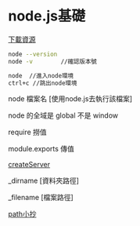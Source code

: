 <h1>node.js基礎</h1>

[下載資源](https://nodejs.org/zh-tw/download/)

```bash
node --version 
node -v        //確認版本號
```

```bash
node  //進入node環境
ctrl+c //跳出node環境
```


node 檔案名 [使用node.js去執行該檔案]<br>

node 的全域是 global 不是 window<br>

require 撈值 <br>

module.exports 傳值 <br>

[createServer](https://github.com/janlin002/interview/blob/master/node.js%E5%9F%BA%E7%A4%8E/createServer.js)

_dirname [資料夾路徑]

_filename [檔案路徑]

[path小抄](https://courses.hexschool.com/courses/670034/lectures/11949911)

